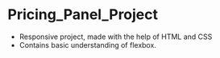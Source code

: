 # Pricing_Panel_Project


* Responsive project, made with the help of HTML and CSS
* Contains basic understanding of flexbox.
